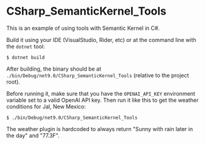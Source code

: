 # CSharp_SemanticKernel_Tools

This is an example of using tools with Semantic Kernel in C#.

Build it using your IDE (VisualStudio, Rider, etc) or at the command line with
the `dotnet` tool:

```
$ dotnet build
```

After building, the binary should be at `./bin/Debug/net9.0/CSharp_SemanticKernel_Tools`
(relative to the project root).

Before running it, make sure that you have the `OPENAI_API_KEY` environment
variable set to a valid OpenAI API key. Then run it like this to get the weather
conditions for Jal, New Mexico:

```
$ ./bin/Debug/net9.0/CSharp_SemanticKernel_Tools
```

The weather plugin is hardcoded to always return "Sunny with rain later in the day"
and "77.3F".
